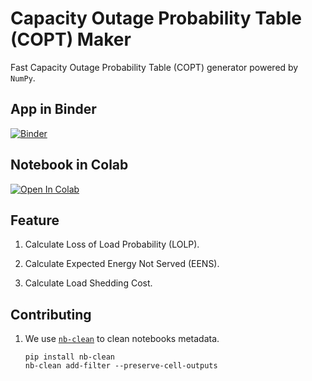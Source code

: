 # Capacity Outage Probability Table (COPT) Maker

Fast Capacity Outage Probability Table (COPT) generator powered by `NumPy`.

## App in Binder

[![Binder](https://mybinder.org/badge_logo.svg)](https://mybinder.org/v2/gh/yasirroni/copt/HEAD?urlpath=voila%2Frender%2Fnotebooks%2Fapp.ipynb)

## Notebook in Colab

[![Open In Colab](https://colab.research.google.com/assets/colab-badge.svg)](https://colab.research.google.com/github/yasirroni/copt/blob/main/notebooks/app.ipynb)

## Feature

1. Calculate Loss of Load Probability (LOLP).

1. Calculate Expected Energy Not Served (EENS).

1. Calculate Load Shedding Cost.

## Contributing

1. We use [`nb-clean`](https://github.com/srstevenson/nb-clean) to clean notebooks metadata.

    ```shell
    pip install nb-clean
    nb-clean add-filter --preserve-cell-outputs
    ```
